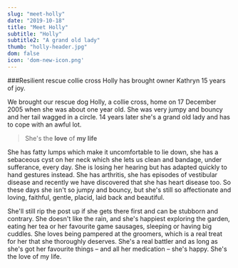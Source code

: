 ```yaml
---
slug: "meet-holly"
date: "2019-10-18"
title: "Meet Holly"
subtitle: "Holly"
subtitle2: "A grand old lady"
thumb: "holly-header.jpg"
dom: false
icon: 'dom-new-icon.png'
---
```


###Resilient rescue collie cross Holly has brought owner Kathryn 15 years of joy.

We brought our rescue dog Holly, a collie cross, home on 17 December 2005 when she was about one year old. She was very jumpy and bouncy and her tail wagged in a circle. 14 years later she's a grand old lady and has to cope with an awful lot. 

> She's the **love** of **my life**

She has fatty lumps which make it uncomfortable to lie down, she has a sebaceous cyst on her neck which she lets us clean and bandage, under sufferance, every day. She is losing her hearing but has adapted quickly to hand gestures instead. She has arthritis, she has episodes of vestibular disease and recently we have discovered that she has heart disease too. So these days she isn't so jumpy and bouncy, but she's still so affectionate and loving, faithful, gentle, placid, laid back and beautiful. 

She'll still rip the post up if she gets there first and can be stubborn and contrary. She doesn't like the rain, and she's happiest exploring the garden, eating her tea or her favourite game sausages, sleeping or having big cuddles. She loves being pampered at the groomers, which is a real treat for her that she thoroughly deserves. She's a real battler and as long as she's got her favourite things – and all her medication – she's happy. She's the love of my life.
